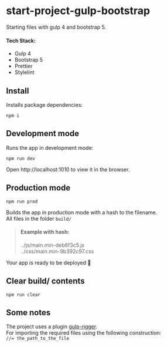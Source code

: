 # start-project-gulp-bootstrap
Starting files with gulp 4 and bootstrap 5.

#### Tech Stack:

- Gulp 4
- Bootstrap 5
- Prettier
- Stylelint

## Install

Installs package dependencies: 

`npm i`

## Development mode

Runs the app in development mode:

`npm run dev`

Open http://localhost:1010 to view it in the browser.

## Production mode

`npm run prod`

Builds the app in production mode with a hash to the filename. \
All files in the folder `build/`

> #### Example with hash: 
> ../js/main.min-deb6f3c5.js \
> ../css/main.min-9b392c97.css 

Your app is ready to be deployed 🤟

## Сlear build/ contents

`npm run clear`

## Some notes

The project uses a plugin [gulp-rigger](https://www.npmjs.com/package/gulp-rigger). \
For importing the required files using the following construction: \
`//= the_path_to_the_file`

